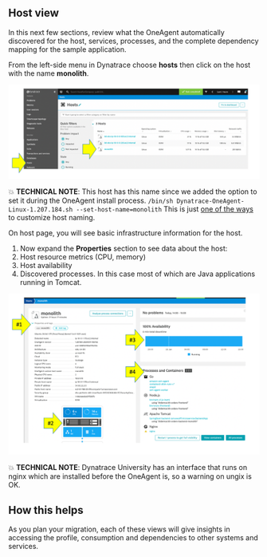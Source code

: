 ## Host view

In this next few sections, review what the OneAgent automatically discovered for the host, services, processes, and the complete dependency mapping for the sample application.  

From the left-side menu in Dynatrace choose **hosts** then click on the host with the name **monolith**.

![image](../../../assets/images/lab1-hostlist.png)

:boom: **TECHNICAL NOTE**: This host has this name since we added the option to set it during the OneAgent install process.  `/bin/sh Dynatrace-OneAgent-Linux-1.207.184.sh --set-host-name=monolith`  This is just [one of the ways](https://www.dynatrace.com/support/help/how-to-use-dynatrace/hosts/configuration/set-custom-host-names-in-dynamic-environments/) to customize host naming. 

On host page, you will see basic infrastructure information for the host.

1. Now expand the **Properties** section to see data about the host:
1. Host resource metrics (CPU, memory)
1. Host availability
1. Discovered processes. In this case most of which are Java applications running in Tomcat.

![image](../../../assets/images/lab1-host-view.png)

:boom: **TECHNICAL NOTE**: Dynatrace University has an interface that runs on nginx which are installed before the OneAgent is, so a warning on ungix is OK.

## How this helps

As you plan your migration, each of these views will give insights in accessing the profile, consumption and dependencies to other systems and services.